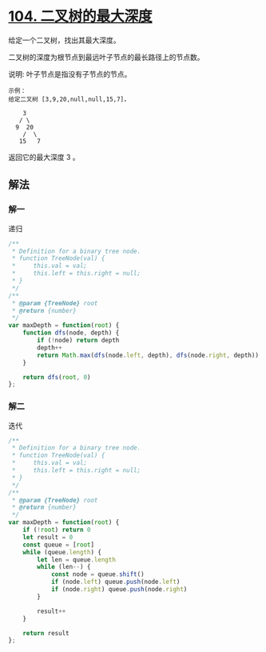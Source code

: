 # [104. 二叉树的最大深度](https://leetcode-cn.com/problems/maximum-depth-of-binary-tree/)
给定一个二叉树，找出其最大深度。

二叉树的深度为根节点到最远叶子节点的最长路径上的节点数。

说明: 叶子节点是指没有子节点的节点。
```
示例：
给定二叉树 [3,9,20,null,null,15,7]，

    3
   / \
  9  20
    /  \
   15   7
```
返回它的最大深度 3 。
## 解法
### 解一
递归
```js
/**
 * Definition for a binary tree node.
 * function TreeNode(val) {
 *     this.val = val;
 *     this.left = this.right = null;
 * }
 */
/**
 * @param {TreeNode} root
 * @return {number}
 */
var maxDepth = function(root) {
    function dfs(node, depth) {
        if (!node) return depth
        depth++
        return Math.max(dfs(node.left, depth), dfs(node.right, depth))
    }

    return dfs(root, 0)
};
```
### 解二
迭代
```js
/**
 * Definition for a binary tree node.
 * function TreeNode(val) {
 *     this.val = val;
 *     this.left = this.right = null;
 * }
 */
/**
 * @param {TreeNode} root
 * @return {number}
 */
var maxDepth = function(root) {
    if (!root) return 0
    let result = 0
    const queue = [root]
    while (queue.length) {
        let len = queue.length
        while (len--) {
            const node = queue.shift()
            if (node.left) queue.push(node.left)
            if (node.right) queue.push(node.right)
        }

        result++
    }

    return result
};
```
